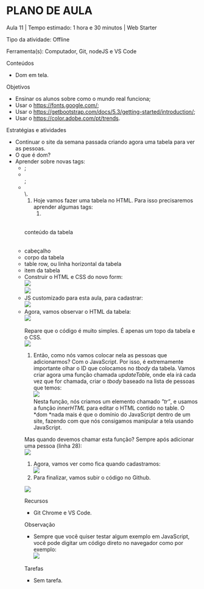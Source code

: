 # __PLANO DE AULA__

Aula 11 | Tempo estimado: 1 hora e 30 minutos | Web Starter

Tipo da atividade: Offline

Ferramenta\(s\): Computador, Git, nodeJS e VS Code

Conteúdos

- Dom em tela\.

Objetivos

- Ensinar os alunos sobre como o mundo real funciona;
- Usar o  [https://fonts\.google\.com/](https://fonts.google.com/);
- Usar o [https://getbootstrap\.com/docs/5\.3/getting\-started/introduction/](https://getbootstrap.com/docs/5.3/getting-started/introduction/);
- Usar o [https://color\.adobe\.com/pt/trends](https://color.adobe.com/pt/trends)\.  


Estratégias e atividades

- Continuar o site da semana passada criando agora uma tabela para ver as pessoas\.
- O que é dom?
- Aprender sobre novas tags:
	- <table>;
	- <thead></thead>;
	- <tbody></tbody>\.

1. Hoje vamos fazer uma tabela no HTML\. Para isso precisaremos aprender algumas tags:
	1. <table> conteúdo da tabela</table>
	2. <thead> cabeçalho </thead>
	3. <tbody> corpo da tabela </tbody>
	4. <tr> table row, ou linha horizontal da tabela </tr>
	5. <td> item da tabela </td>
2. Construir o HTML e CSS do novo form:  
![](https://raw.githubusercontent.com/YanBarbosaLouzada/docx-to-md/master/imagens/img_1758130601246566400.png)  
![](https://raw.githubusercontent.com/YanBarbosaLouzada/docx-to-md/master/imagens/img_1758130601248537000.png)
3. JS customizado para esta aula, para cadastrar:  
![](https://raw.githubusercontent.com/YanBarbosaLouzada/docx-to-md/master/imagens/img_1758130601250539000.png)
4. Agora, vamos observar o HTML da tabela:  
![](https://raw.githubusercontent.com/YanBarbosaLouzada/docx-to-md/master/imagens/img_1758130601252588300.png)

Repare que o código é muito simples\. É apenas um topo da tabela e o CSS\.  
![](https://raw.githubusercontent.com/YanBarbosaLouzada/docx-to-md/master/imagens/img_1758130601254739900.png)

1. Então, como nós vamos colocar nela as pessoas que adicionarmos? Com o JavaScript\. Por isso, é extremamente importante olhar o ID que colocamos no *tbody* da tabela\. Vamos criar agora uma função chamada *updateTabl*e, onde ela irá cada vez que for chamada, criar o *tbody* baseado na lista de pessoas que temos:  
![](https://raw.githubusercontent.com/YanBarbosaLouzada/docx-to-md/master/imagens/img_1758130601256738600.png)  
Nesta função, nós criamos um elemento chamado *"tr”*, e usamos a função *innerHTML* para editar o HTML contido no table\. O *dom *nada mais é que o domínio do JavaScript dentro de um site, fazendo com que nós consigamos manipular a tela usando JavaScript\.

  
Mas quando devemos chamar esta função? Sempre após adicionar uma pessoa \(linha 28\):  
![](https://raw.githubusercontent.com/YanBarbosaLouzada/docx-to-md/master/imagens/img_1758130601258738700.png)

1. Agora, vamos ver como fica quando cadastramos:  
![](https://raw.githubusercontent.com/YanBarbosaLouzada/docx-to-md/master/imagens/img_1758130601260739100.png)
2. Para finalizar, vamos subir o código no Github\.

![](https://raw.githubusercontent.com/YanBarbosaLouzada/docx-to-md/master/imagens/img_1758130601262738600.png)

Recursos

- Git Chrome e VS Code\.

Observação

- Sempre que você quiser testar algum exemplo em JavaScript, você pode digitar um código direto no navegador como por exemplo:  
![](https://raw.githubusercontent.com/YanBarbosaLouzada/docx-to-md/master/imagens/img_1758130601264740000.png)

Tarefas

- Sem tarefa\.

